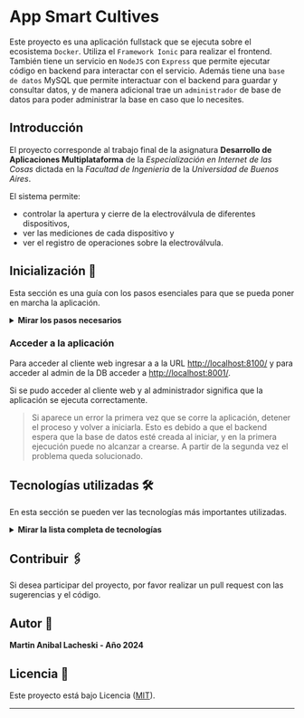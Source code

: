 App Smart Cultives
==================

Este proyecto es una aplicación fullstack que se ejecuta sobre el ecosistema `Docker`. 
Utiliza el `Framework Ionic` para realizar el frontend. También tiene un servicio en `NodeJS` con `Express` que permite ejecutar código en backend para interactar con el servicio. Además tiene una `base de datos` MySQL que permite interactuar con el backend para guardar y consultar datos, y de manera adicional trae un `administrador` de base de datos para poder administrar la base en caso que lo necesites.

## Introducción

El proyecto corresponde al trabajo final de la asignatura **Desarrollo de Aplicaciones Multiplataforma** de la *Especialización en Internet de las Cosas* dictada en la *Facultad de Ingenieria* de la *Universidad de Buenos Aires*.

El sistema permite:
- controlar la apertura y cierre de la electroválvula de diferentes dispositivos,
- ver las mediciones de cada dispositivo y
- ver el registro de operaciones sobre la electroválvula.


## Inicialización 🚀

Esta sección es una guía con los pasos esenciales para que se pueda poner en marcha la aplicación.

<details><summary><b>Mirar los pasos necesarios</b></summary><br>

### Instalar las dependencias

Para correr este proyecto es necesario que se instale `Docker` y `Docker Compose`. 

En [este artículo](https://www.gotoiot.com/pages/articles/docker_installation_linux/) publicado se encuentran los detalles para instalar Docker y Docker Compose en una máquina Linux.

En caso que se quiera instalar las herramientas en otra plataforma o tengas algún incoveniente, se puede leer la documentación oficial de [Docker](https://docs.docker.com/get-docker/) y también la de [Docker Compose](https://docs.docker.com/compose/install/).

Continuar con la descarga del código cuando las dependencias estén instaladas y funcionando.

### Descargar el código

Para descargar el código, lo más conveniente es realizar un `fork` de este proyecto en tu cuenta personal haciendo click en [este link](https://github.com/martinlacheski/dam-iot/fork). Una vez que ya tengas el fork a tu cuenta, descargalo con este comando (acordate de poner tu usuario en el link):

```
git clone https://github.com/martinlacheski/dam-iot.git
```

> En caso que no se posea una cuenta en Github se puede clonar directamente este repositorio.

### Ejecutar la aplicación

Para ejecutar la aplicación se tiene que correr el comando desde la raíz del proyecto: 

```sh
docker compose up
```
Este comando va a descargar las imágenes de Docker de node, de typescript, de la base datos y del admin de la DB, y luego ponerlas en funcionamiento. 

### Detener la aplicación

Para detener la aplicación es necesario ejecutar el siguiente comando:

```sh
docker compose down
```
También es posible realizar `Ctrl-C` desde el shell o terminal donde se encuentra corriendo el sistema.

</details>

### Acceder a la aplicación

Para acceder al cliente web ingresar a a la URL [http://localhost:8100/](http://localhost:8100/) y para acceder al admin de la DB acceder a [http://localhost:8001/](http://localhost:8001/). 

Si se pudo acceder al cliente web y al administrador significa que la aplicación se ejecuta correctamente. 

> Si aparece un error la primera vez que se corre la aplicación, detener el proceso y volver a iniciarla. Esto es debido a que el backend espera que la base de datos esté creada al iniciar, y en la primera ejecución puede no alcanzar a crearse. A partir de la segunda vez el problema queda solucionado.

## Tecnologías utilizadas 🛠️

En esta sección se pueden ver las tecnologías más importantes utilizadas.

<details><summary><b>Mirar la lista completa de tecnologías</b></summary><br>

* [Docker](https://www.docker.com/) - Ecosistema que permite la ejecución de contenedores de software.
* [Docker Compose](https://docs.docker.com/compose/) - Herramienta que permite administrar múltiples contenedores de Docker.
* [Node JS](https://nodejs.org/es/) - Motor de ejecución de código JavaScript en backend.
* [MySQL](https://www.mysql.com/) - Base de datos para consultar y almacenar datos.
* [PHPMyAdmin](https://www.phpmyadmin.net/) - Administrador web de base de datos.
* [Ionic Framework](https://ionicframework.com/) - Bibliotecas de componentes para aplicaciones multiplataformas.
* [TypeScript](https://www.typescriptlang.org/) - Superset de JavaScript tipado y con clases.

</details>

## Contribuir 🖇️

Si desea participar del proyecto, por favor realizar un pull request con las sugerencias y el código.

## Autor 👥

**Martin Anibal Lacheski - Año 2024**

## Licencia 📄

Este proyecto está bajo Licencia ([MIT](https://choosealicense.com/licenses/mit/)).

---
